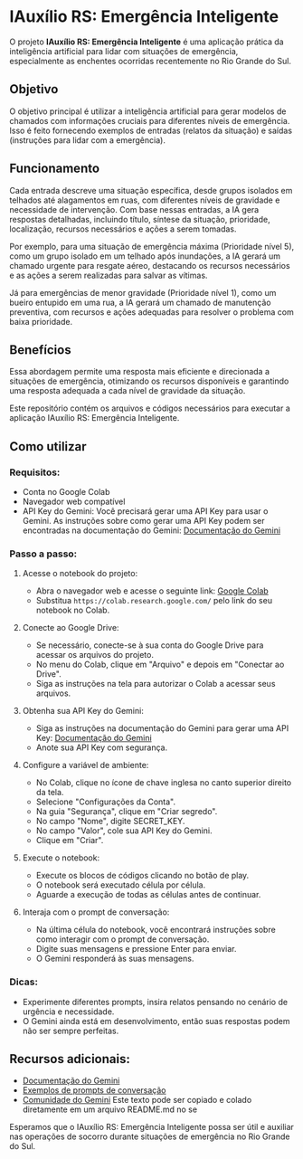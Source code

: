 # IAuxílio RS: Emergência Inteligente

O projeto **IAuxílio RS: Emergência Inteligente** é uma aplicação prática da inteligência artificial para lidar com situações de emergência, especialmente as enchentes ocorridas recentemente no Rio Grande do Sul.

## Objetivo
O objetivo principal é utilizar a inteligência artificial para gerar modelos de chamados com informações cruciais para diferentes níveis de emergência. Isso é feito fornecendo exemplos de entradas (relatos da situação) e saídas (instruções para lidar com a emergência).

## Funcionamento
Cada entrada descreve uma situação específica, desde grupos isolados em telhados até alagamentos em ruas, com diferentes níveis de gravidade e necessidade de intervenção. Com base nessas entradas, a IA gera respostas detalhadas, incluindo título, síntese da situação, prioridade, localização, recursos necessários e ações a serem tomadas.

Por exemplo, para uma situação de emergência máxima (Prioridade nível 5), como um grupo isolado em um telhado após inundações, a IA gerará um chamado urgente para resgate aéreo, destacando os recursos necessários e as ações a serem realizadas para salvar as vítimas.

Já para emergências de menor gravidade (Prioridade nível 1), como um bueiro entupido em uma rua, a IA gerará um chamado de manutenção preventiva, com recursos e ações adequadas para resolver o problema com baixa prioridade.

## Benefícios
Essa abordagem permite uma resposta mais eficiente e direcionada a situações de emergência, otimizando os recursos disponíveis e garantindo uma resposta adequada a cada nível de gravidade da situação.

Este repositório contém os arquivos e códigos necessários para executar a aplicação IAuxílio RS: Emergência Inteligente.

## Como utilizar

### Requisitos:
- Conta no Google Colab
- Navegador web compatível
- API Key do Gemini: Você precisará gerar uma API Key para usar o Gemini. As instruções sobre como gerar uma API Key podem ser encontradas na documentação do Gemini: [Documentação do Gemini](https://ai.google.dev/gemini-api/docs)

### Passo a passo:

1. Acesse o notebook do projeto:
   - Abra o navegador web e acesse o seguinte link: [Google Colab](https://colab.research.google.com/)
   - Substitua `https://colab.research.google.com/` pelo link do seu notebook no Colab.
     
2. Conecte ao Google Drive:
   - Se necessário, conecte-se à sua conta do Google Drive para acessar os arquivos do projeto.
   - No menu do Colab, clique em "Arquivo" e depois em "Conectar ao Drive".
   - Siga as instruções na tela para autorizar o Colab a acessar seus arquivos.
     
3. Obtenha sua API Key do Gemini:
   - Siga as instruções na documentação do Gemini para gerar uma API Key: [Documentação do Gemini](https://ai.google.dev/gemini-api/docs)
   - Anote sua API Key com segurança.
     
4. Configure a variável de ambiente:
   - No Colab, clique no ícone de chave inglesa no canto superior direito da tela.
   - Selecione "Configurações da Conta".
   - Na guia "Segurança", clique em "Criar segredo".
   - No campo "Nome", digite SECRET_KEY.
   - No campo "Valor", cole sua API Key do Gemini.
   - Clique em "Criar".
     
5. Execute o notebook:
   - Execute os blocos de códigos clicando no botão de play.
   - O notebook será executado célula por célula.
   - Aguarde a execução de todas as células antes de continuar.
     
6. Interaja com o prompt de conversação:
   - Na última célula do notebook, você encontrará instruções sobre como interagir com o prompt de conversação.
   - Digite suas mensagens e pressione Enter para enviar.
   - O Gemini responderá às suas mensagens.

### Dicas:
- Experimente diferentes prompts, insira relatos pensando no cenário de urgência e necessidade.
- O Gemini ainda está em desenvolvimento, então suas respostas podem não ser sempre perfeitas.

## Recursos adicionais:
- [Documentação do Gemini](https://ai.google.dev/gemini-api/docs)
- [Exemplos de prompts de conversação](https://ai.google.dev/gemini-api/docs)
- [Comunidade do Gemini](https://ai.google.dev/gemini-api/docs)
Este texto pode ser copiado e colado diretamente em um arquivo README.md no se

Esperamos que o IAuxílio RS: Emergência Inteligente possa ser útil e auxiliar nas operações de socorro durante situações de emergência no Rio Grande do Sul.
